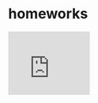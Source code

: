 # homeworks
<iframe src="https://onedrive.live.com/embed?cid=1AEEC4DE4BC00E07&resid=1AEEC4DE4BC00E07%212004&authkey=ABNgVOCpzAM6Zxw" width="165" height="128" frameborder="0" scrolling="no"></iframe>

